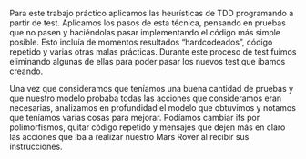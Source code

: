 Para este trabajo práctico aplicamos las heurísticas de TDD programando a partir de test. Aplicamos los pasos de esta técnica, pensando en pruebas que no pasen y haciéndolas pasar implementando el código más simple posible. Esto incluía de momentos resultados “hardcodeados”, código repetido y varias otras malas prácticas.  Durante este proceso de test fuimos eliminando algunas de ellas para poder pasar los nuevos test que íbamos creando.

Una vez que consideramos que teníamos una buena cantidad de pruebas y que nuestro modelo probaba todas las acciones que consideramos eran necesarias, analizamos en profundidad el modelo que obtuvimos y notamos que teníamos varías cosas para mejorar. Podíamos cambiar ifs por polimorfismos, quitar código repetido y mensajes que dejen más en claro las acciones que iba a realizar nuestro Mars Rover al recibir sus instrucciones.